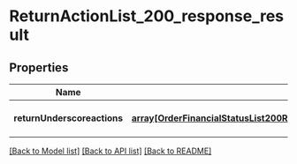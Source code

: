 # ReturnActionList_200_response_result

## Properties
Name | Type | Description | Notes
------------ | ------------- | ------------- | -------------
**returnUnderscoreactions** | [**array[OrderFinancialStatusList200ResponseResultOrderFinancialStatusesInner]**](OrderFinancialStatusList200ResponseResultOrderFinancialStatusesInner.md) |  | [optional] [default to null]

[[Back to Model list]](../README.md#documentation-for-models) [[Back to API list]](../README.md#documentation-for-api-endpoints) [[Back to README]](../README.md)


